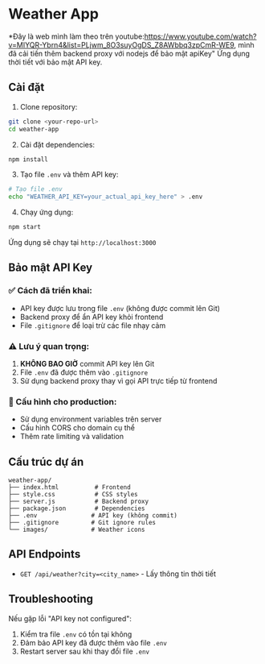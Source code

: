 # Weather App
*Đây là web mình làm theo trên youtube:https://www.youtube.com/watch?v=MIYQR-Ybrn4&list=PLjwm_8O3suyOgDS_Z8AWbbq3zpCmR-WE9, mình đã cải tiến thêm backend proxy với nodejs để bảo mật apiKey"
Ứng dụng thời tiết với bảo mật API key.

## Cài đặt

1. Clone repository:
```bash
git clone <your-repo-url>
cd weather-app
```

2. Cài đặt dependencies:
```bash
npm install
```

3. Tạo file `.env` và thêm API key:
```bash
# Tạo file .env
echo "WEATHER_API_KEY=your_actual_api_key_here" > .env
```

4. Chạy ứng dụng:
```bash
npm start
```

Ứng dụng sẽ chạy tại `http://localhost:3000`

## Bảo mật API Key

### ✅ Cách đã triển khai:
- API key được lưu trong file `.env` (không được commit lên Git)
- Backend proxy để ẩn API key khỏi frontend
- File `.gitignore` để loại trừ các file nhạy cảm

### ⚠️ Lưu ý quan trọng:
1. **KHÔNG BAO GIỜ** commit API key lên Git
2. File `.env` đã được thêm vào `.gitignore`
3. Sử dụng backend proxy thay vì gọi API trực tiếp từ frontend

### 🔧 Cấu hình cho production:
- Sử dụng environment variables trên server
- Cấu hình CORS cho domain cụ thể
- Thêm rate limiting và validation

## Cấu trúc dự án

```
weather-app/
├── index.html          # Frontend
├── style.css           # CSS styles
├── server.js           # Backend proxy
├── package.json        # Dependencies
├── .env               # API key (không commit)
├── .gitignore         # Git ignore rules
└── images/            # Weather icons
```

## API Endpoints

- `GET /api/weather?city=<city_name>` - Lấy thông tin thời tiết

## Troubleshooting

Nếu gặp lỗi "API key not configured":
1. Kiểm tra file `.env` có tồn tại không
2. Đảm bảo API key đã được thêm vào file `.env`
3. Restart server sau khi thay đổi file `.env`

